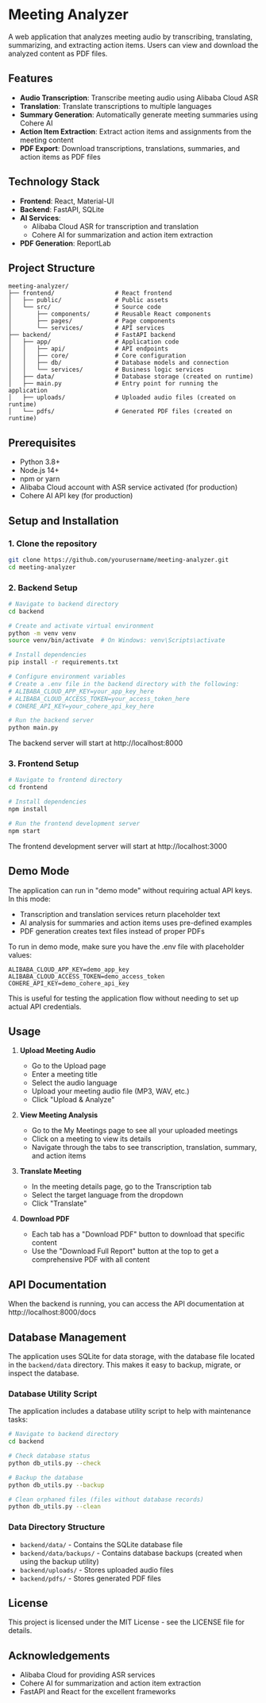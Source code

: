 # Meeting Analyzer

A web application that analyzes meeting audio by transcribing, translating, summarizing, and extracting action items. Users can view and download the analyzed content as PDF files.

## Features

- **Audio Transcription**: Transcribe meeting audio using Alibaba Cloud ASR
- **Translation**: Translate transcriptions to multiple languages
- **Summary Generation**: Automatically generate meeting summaries using Cohere AI
- **Action Item Extraction**: Extract action items and assignments from the meeting content
- **PDF Export**: Download transcriptions, translations, summaries, and action items as PDF files

## Technology Stack

- **Frontend**: React, Material-UI
- **Backend**: FastAPI, SQLite
- **AI Services**: 
  - Alibaba Cloud ASR for transcription and translation
  - Cohere AI for summarization and action item extraction
- **PDF Generation**: ReportLab

## Project Structure

```
meeting-analyzer/
├── frontend/                 # React frontend
│   ├── public/               # Public assets
│   └── src/                  # Source code
│       ├── components/       # Reusable React components
│       ├── pages/            # Page components
│       └── services/         # API services
├── backend/                  # FastAPI backend
│   ├── app/                  # Application code
│   │   ├── api/              # API endpoints
│   │   ├── core/             # Core configuration
│   │   ├── db/               # Database models and connection
│   │   └── services/         # Business logic services
│   ├── data/                 # Database storage (created on runtime)
│   ├── main.py               # Entry point for running the application
│   ├── uploads/              # Uploaded audio files (created on runtime)
│   └── pdfs/                 # Generated PDF files (created on runtime)
```

## Prerequisites

- Python 3.8+
- Node.js 14+
- npm or yarn
- Alibaba Cloud account with ASR service activated (for production)
- Cohere AI API key (for production)

## Setup and Installation

### 1. Clone the repository

```bash
git clone https://github.com/yourusername/meeting-analyzer.git
cd meeting-analyzer
```

### 2. Backend Setup

```bash
# Navigate to backend directory
cd backend

# Create and activate virtual environment
python -m venv venv
source venv/bin/activate  # On Windows: venv\Scripts\activate

# Install dependencies
pip install -r requirements.txt

# Configure environment variables
# Create a .env file in the backend directory with the following:
# ALIBABA_CLOUD_APP_KEY=your_app_key_here
# ALIBABA_CLOUD_ACCESS_TOKEN=your_access_token_here
# COHERE_API_KEY=your_cohere_api_key_here

# Run the backend server
python main.py
```

The backend server will start at http://localhost:8000

### 3. Frontend Setup

```bash
# Navigate to frontend directory
cd frontend

# Install dependencies
npm install

# Run the frontend development server
npm start
```

The frontend development server will start at http://localhost:3000

## Demo Mode

The application can run in "demo mode" without requiring actual API keys. In this mode:

- Transcription and translation services return placeholder text
- AI analysis for summaries and action items uses pre-defined examples
- PDF generation creates text files instead of proper PDFs

To run in demo mode, make sure you have the .env file with placeholder values:

```
ALIBABA_CLOUD_APP_KEY=demo_app_key
ALIBABA_CLOUD_ACCESS_TOKEN=demo_access_token
COHERE_API_KEY=demo_cohere_api_key
```

This is useful for testing the application flow without needing to set up actual API credentials.

## Usage

1. **Upload Meeting Audio**
   - Go to the Upload page
   - Enter a meeting title
   - Select the audio language
   - Upload your meeting audio file (MP3, WAV, etc.)
   - Click "Upload & Analyze"

2. **View Meeting Analysis**
   - Go to the My Meetings page to see all your uploaded meetings
   - Click on a meeting to view its details
   - Navigate through the tabs to see transcription, translation, summary, and action items

3. **Translate Meeting**
   - In the meeting details page, go to the Transcription tab
   - Select the target language from the dropdown
   - Click "Translate"

4. **Download PDF**
   - Each tab has a "Download PDF" button to download that specific content
   - Use the "Download Full Report" button at the top to get a comprehensive PDF with all content

## API Documentation

When the backend is running, you can access the API documentation at http://localhost:8000/docs

## Database Management

The application uses SQLite for data storage, with the database file located in the `backend/data` directory. This makes it easy to backup, migrate, or inspect the database.

### Database Utility Script

The application includes a database utility script to help with maintenance tasks:

```bash
# Navigate to backend directory
cd backend

# Check database status
python db_utils.py --check

# Backup the database
python db_utils.py --backup

# Clean orphaned files (files without database records)
python db_utils.py --clean
```

### Data Directory Structure

- `backend/data/` - Contains the SQLite database file
- `backend/data/backups/` - Contains database backups (created when using the backup utility)
- `backend/uploads/` - Stores uploaded audio files
- `backend/pdfs/` - Stores generated PDF files

## License

This project is licensed under the MIT License - see the LICENSE file for details.

## Acknowledgements

- Alibaba Cloud for providing ASR services
- Cohere AI for summarization and action item extraction
- FastAPI and React for the excellent frameworks 